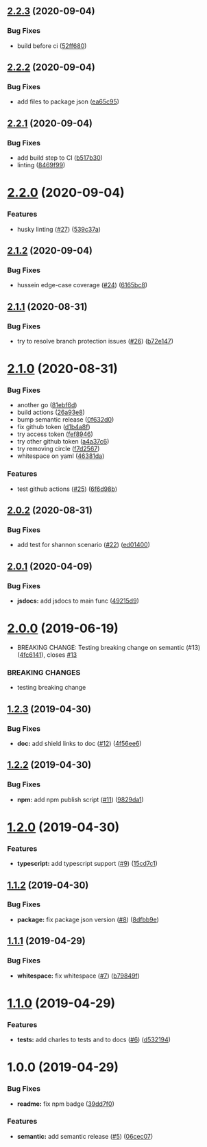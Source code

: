 ## [2.2.3](https://github.com/chanonroy/is-chanon/compare/v2.2.2...v2.2.3) (2020-09-04)


### Bug Fixes

* build before ci ([52ff680](https://github.com/chanonroy/is-chanon/commit/52ff680))

## [2.2.2](https://github.com/chanonroy/is-chanon/compare/v2.2.1...v2.2.2) (2020-09-04)


### Bug Fixes

* add files to package json ([ea65c95](https://github.com/chanonroy/is-chanon/commit/ea65c95))

## [2.2.1](https://github.com/chanonroy/is-chanon/compare/v2.2.0...v2.2.1) (2020-09-04)


### Bug Fixes

* add build step to CI ([b517b30](https://github.com/chanonroy/is-chanon/commit/b517b30))
* linting ([8469f99](https://github.com/chanonroy/is-chanon/commit/8469f99))

# [2.2.0](https://github.com/chanonroy/is-chanon/compare/v2.1.2...v2.2.0) (2020-09-04)


### Features

* husky linting ([#27](https://github.com/chanonroy/is-chanon/issues/27)) ([539c37a](https://github.com/chanonroy/is-chanon/commit/539c37a))

## [2.1.2](https://github.com/chanonroy/is-chanon/compare/v2.1.1...v2.1.2) (2020-09-04)


### Bug Fixes

* hussein edge-case coverage ([#24](https://github.com/chanonroy/is-chanon/issues/24)) ([6165bc8](https://github.com/chanonroy/is-chanon/commit/6165bc8))

## [2.1.1](https://github.com/chanonroy/is-chanon/compare/v2.1.0...v2.1.1) (2020-08-31)


### Bug Fixes

* try to resolve branch protection issues ([#26](https://github.com/chanonroy/is-chanon/issues/26)) ([b72e147](https://github.com/chanonroy/is-chanon/commit/b72e147))

# [2.1.0](https://github.com/chanonroy/is-chanon/compare/v2.0.2...v2.1.0) (2020-08-31)


### Bug Fixes

* another go ([81ebf6d](https://github.com/chanonroy/is-chanon/commit/81ebf6d))
* build actions ([26a93e8](https://github.com/chanonroy/is-chanon/commit/26a93e8))
* bump semantic release ([0f632d0](https://github.com/chanonroy/is-chanon/commit/0f632d0))
* fix github token ([d1b4a8f](https://github.com/chanonroy/is-chanon/commit/d1b4a8f))
* try access token ([fef8946](https://github.com/chanonroy/is-chanon/commit/fef8946))
* try other github token ([a4a37c6](https://github.com/chanonroy/is-chanon/commit/a4a37c6))
* try removing circle ([f7d2567](https://github.com/chanonroy/is-chanon/commit/f7d2567))
* whitespace on yaml ([46381da](https://github.com/chanonroy/is-chanon/commit/46381da))


### Features

* test github actions ([#25](https://github.com/chanonroy/is-chanon/issues/25)) ([6f6d98b](https://github.com/chanonroy/is-chanon/commit/6f6d98b))

## [2.0.2](https://github.com/chanonroy/is-chanon/compare/v2.0.1...v2.0.2) (2020-08-31)


### Bug Fixes

* add test for shannon scenario ([#22](https://github.com/chanonroy/is-chanon/issues/22)) ([ed01400](https://github.com/chanonroy/is-chanon/commit/ed01400))

## [2.0.1](https://github.com/chanonroy/is-chanon/compare/v2.0.0...v2.0.1) (2020-04-09)


### Bug Fixes

* **jsdocs:** add jsdocs to main func ([49215d9](https://github.com/chanonroy/is-chanon/commit/49215d9))

# [2.0.0](https://github.com/chanonroy/is-chanon/compare/v1.2.3...v2.0.0) (2019-06-19)


* BREAKING CHANGE: Testing breaking change on semantic (#13) ([4fc6141](https://github.com/chanonroy/is-chanon/commit/4fc6141)), closes [#13](https://github.com/chanonroy/is-chanon/issues/13)


### BREAKING CHANGES

* testing breaking change

## [1.2.3](https://github.com/chanonroy/is-chanon/compare/v1.2.2...v1.2.3) (2019-04-30)


### Bug Fixes

* **doc:** add shield links to doc ([#12](https://github.com/chanonroy/is-chanon/issues/12)) ([4f56ee6](https://github.com/chanonroy/is-chanon/commit/4f56ee6))

## [1.2.2](https://github.com/chanonroy/is-chanon/compare/v1.2.1...v1.2.2) (2019-04-30)


### Bug Fixes

* **npm:** add npm publish script ([#11](https://github.com/chanonroy/is-chanon/issues/11)) ([9829da1](https://github.com/chanonroy/is-chanon/commit/9829da1))

# [1.2.0](https://github.com/chanonroy/is-chanon/compare/v1.1.2...v1.2.0) (2019-04-30)


### Features

* **typescript:** add typescript support ([#9](https://github.com/chanonroy/is-chanon/issues/9)) ([15cd7c1](https://github.com/chanonroy/is-chanon/commit/15cd7c1))

## [1.1.2](https://github.com/chanonroy/is-chanon/compare/v1.1.1...v1.1.2) (2019-04-30)


### Bug Fixes

* **package:** fix package json version ([#8](https://github.com/chanonroy/is-chanon/issues/8)) ([8dfbb9e](https://github.com/chanonroy/is-chanon/commit/8dfbb9e))

## [1.1.1](https://github.com/chanonroy/is-chanon/compare/v1.1.0...v1.1.1) (2019-04-29)


### Bug Fixes

* **whitespace:** fix whitespace ([#7](https://github.com/chanonroy/is-chanon/issues/7)) ([b79849f](https://github.com/chanonroy/is-chanon/commit/b79849f))

# [1.1.0](https://github.com/chanonroy/is-chanon/compare/v1.0.0...v1.1.0) (2019-04-29)


### Features

* **tests:** add charles to tests and to docs ([#6](https://github.com/chanonroy/is-chanon/issues/6)) ([d532194](https://github.com/chanonroy/is-chanon/commit/d532194))

# 1.0.0 (2019-04-29)


### Bug Fixes

* **readme:** fix npm badge ([39dd7f0](https://github.com/chanonroy/is-chanon/commit/39dd7f0))


### Features

* **semantic:** add semantic release ([#5](https://github.com/chanonroy/is-chanon/issues/5)) ([06cec07](https://github.com/chanonroy/is-chanon/commit/06cec07))
